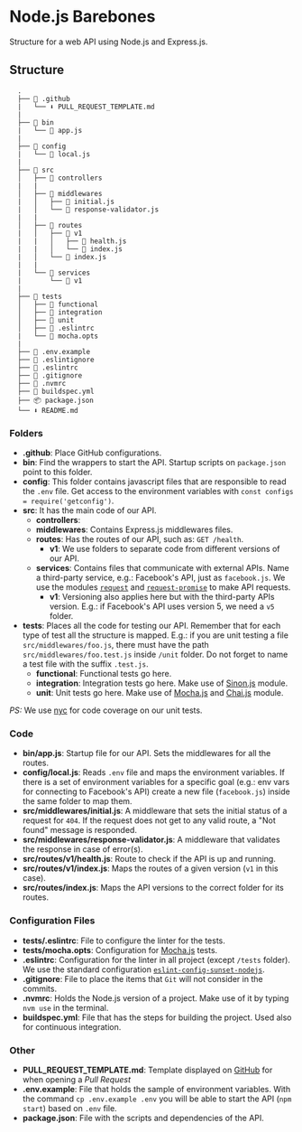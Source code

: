 # Node.js Barebones

Structure for a web API using Node.js and Express.js.

## Structure

      .
      ├── 📂 .github
      |   └── ⬇️ PULL_REQUEST_TEMPLATE.md
      |
      ├── 📂 bin
      |   └── 📄 app.js
      |
      ├── 📂 config
      |   └── 📄 local.js
      |
      ├── 📂 src
      │   ├── 📁 controllers
      |   |
      │   ├── 📂 middlewares
      |   │   ├── 📄 initial.js
      |   │   └── 📄 response-validator.js
      |   |
      │   ├── 📂 routes
      |   │   ├── 📂 v1
      |   |   │   ├── 📄 health.js
      |   |   │   └── 📄 index.js
      |   │   └── 📄 index.js
      |   |
      |   └── 📁 services
      |       └── 📂 v1
      |
      ├── 📂 tests
      │   ├── 📁 functional
      │   ├── 📁 integration
      │   ├── 📁 unit
      │   ├── 🔧 .eslintrc
      |   └── 🔧 mocha.opts
      |
      ├── 🔑 .env.example
      ├── 🔧 .eslintignore
      ├── 🔧 .eslintrc
      ├── 🔧 .gitignore
      ├── 🔧 .nvmrc
      ├── 🔧 buildspec.yml
      ├── 📦 package.json
      └── ️⬇️️ README.md

### Folders

* **.github**: Place GitHub configurations.
* **bin**: Find the wrappers to start the API. Startup scripts on `package.json` point to this folder.
* **config**: This folder contains javascript files that are responsible to read the `.env` file. Get access to the environment variables with `const configs = require('getconfig')`.
* **src**: It has the main code of our API.
  * **controllers**:
  * **middlewares**: Contains Express.js middlewares files.
  * **routes**: Has the routes of our API, such as: `GET /health`.
    * **v1**: We use folders to separate code from different versions of our API.
  * **services**: Contains files that communicate with external APIs. Name a third-party service, e.g.: Facebook's API, just as `facebook.js`. We use the modules [`request`](https://www.npmjs.com/package/request) and [`request-promise`](https://www.npmjs.com/package/request-promise) to make API requests.
    * **v1**: Versioning also applies here but with the third-party APIs version. E.g.: if Facebook's API uses version 5, we need a `v5` folder.
* **tests**: Places all the code for testing our API. Remember that for each type of test all the structure is mapped. E.g.: if you are unit testing a file `src/middlewares/foo.js`, there must have the path `src/middlewares/foo.test.js` inside `/unit` folder. Do not forget to name a test file with the suffix `.test.js`.
  * **functional**: Functional tests go here.
  * **integration**: Integration tests go here. Make use of [Sinon.js](http://sinonjs.org/) module.
  * **unit**: Unit tests go here. Make use of [Mocha.js](https://mochajs.org/) and [Chai.js](http://www.chaijs.com/) module.

*PS:* We use [nyc](https://www.npmjs.com/package/nyc) for code coverage on our unit tests.

### Code

* **bin/app.js**: Startup file for our API. Sets the middlewares for all the routes.
* **config/local.js**: Reads `.env` file and maps the environment variables. If there is a set of environment variables for a specific goal (e.g.: env vars for connecting to Facebook's API) create a new file (`facebook.js`) inside the same folder to map them.
* **src/middlewares/initial.js**: A middleware that sets the initial status of a request for `404`. If the request does not get to any valid route, a "Not found" message is responded.
* **src/middlewares/response-validator.js**: A middleware that validates the response in case of error(s).
* **src/routes/v1/health.js**: Route to check if the API is up and running.
* **src/routes/v1/index.js**: Maps the routes of a given version (`v1` in this case).
* **src/routes/index.js**: Maps the API versions to the correct folder for its routes.

### Configuration Files

* **tests/.eslintrc**: File to configure the linter for the tests.
* **tests/mocha.opts**: Configuration for [Mocha.js](https://mochajs.org/) tests.
* **.eslintrc**: Configuration for the linter in all project (except `/tests` folder). We use the standard configuration [`eslint-config-sunset-nodejs`](https://github.com/SunsetRiders/eslint-config-sunset-nodejs).
* **.gitignore**: File to place the items that `Git` will not consider in the commits.
* **.nvmrc**: Holds the Node.js version of a project. Make use of it by typing `nvm use` in the terminal.
* **buildspec.yml**: File that has the steps for building the project. Used also for continuous integration.

### Other

* **PULL_REQUEST_TEMPLATE.md**: Template displayed on [GitHub](https://github.com) for when opening a _Pull Request_
* **.env.example**: File that holds the sample of environment variables. With the command `cp .env.example .env` you will be able to start the API (`npm start`) based on `.env` file.
* **package.json**: File with the scripts and dependencies of the API.
